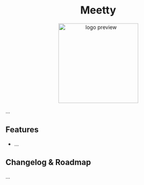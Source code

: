 <h1 align="center">Meetty</h1>
<p align="center">
<img width="217" alt="logo preview" src="https://user-images.githubusercontent.com/8003175/169683883-82c3d802-cbce-4465-a91d-a25c223e6996.png">
</p>

...

## Features
- ...

## Changelog & Roadmap
...
